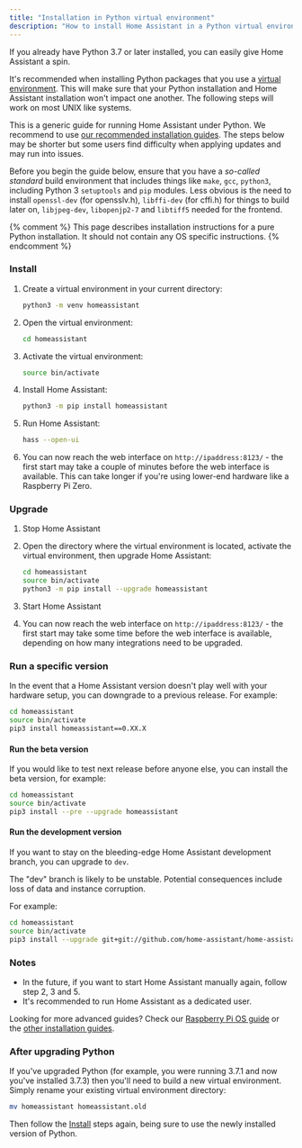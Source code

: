 ```yaml
---
title: "Installation in Python virtual environment"
description: "How to install Home Assistant in a Python virtual environment."
---
```


If you already have Python 3.7 or later installed, you can easily give Home Assistant a spin.

It's recommended when installing Python packages that you use a [virtual environment](https://docs.python.org/3.7/library/venv.html#module-venv). This will make sure that your Python installation and Home Assistant installation won't impact one another. The following steps will work on most UNIX like systems.

<div class='note'>

This is a generic guide for running Home Assistant under Python. We recommend to use [our recommended installation guides](/docs/installation/#recommended). The steps below may be shorter but some users find difficulty when applying updates and may run into issues.

Before you begin the guide below, ensure that you have a *so-called standard* build environment that includes things like `make`, `gcc`, `python3`, including Python 3 `setuptools` and `pip` modules. Less obvious is the need to install `openssl-dev` (for opensslv.h), `libffi-dev` (for cffi.h) for things to build later on, `libjpeg-dev`, `libopenjp2-7` and `libtiff5` needed for the frontend.

</div>

{% comment %}
This page describes installation instructions for a pure Python installation.
It should not contain any OS specific instructions.
{% endcomment %}

### Install

 1. Create a virtual environment in your current directory:
    ```bash
    python3 -m venv homeassistant
    ```
 2. Open the virtual environment:
    ```bash
    cd homeassistant
    ```
 3. Activate the virtual environment:
    ```bash
    source bin/activate
    ```
 4. Install Home Assistant:
    ```bash
    python3 -m pip install homeassistant
    ```    
 5. Run Home Assistant:
    ```bash
    hass --open-ui
    ```
 6. You can now reach the web interface on `http://ipaddress:8123/` - the first start may take a couple of minutes before the web interface is available. This can take longer if you're using lower-end hardware like a Raspberry Pi Zero.
 
### Upgrade

 1. Stop Home Assistant

 2. Open the directory where the virtual environment is located, activate the virtual environment, then upgrade Home Assistant:
    ```bash
    cd homeassistant
    source bin/activate
    python3 -m pip install --upgrade homeassistant
    ```
 3. Start Home Assistant
 4. You can now reach the web interface on `http://ipaddress:8123/` - the first start may take some time before the web interface is available, depending on how many integrations need to be upgraded.

### Run a specific version

In the event that a Home Assistant version doesn't play well with your hardware setup, you can downgrade to a previous release. For example:

```bash
cd homeassistant
source bin/activate
pip3 install homeassistant==0.XX.X
```

#### Run the beta version

If you would like to test next release before anyone else, you can install the beta version, for example:

```bash
cd homeassistant
source bin/activate
pip3 install --pre --upgrade homeassistant
```

#### Run the development version

If you want to stay on the bleeding-edge Home Assistant development branch, you can upgrade to `dev`.

<div class='note warning'>
  The "dev" branch is likely to be unstable. Potential consequences include loss of data and instance corruption.
</div>

For example:

```bash
cd homeassistant
source bin/activate
pip3 install --upgrade git+git://github.com/home-assistant/home-assistant.git@dev
```

### Notes

- In the future, if you want to start Home Assistant manually again, follow step 2, 3 and 5.
- It's recommended to run Home Assistant as a dedicated user.

<div class='info'>
 
Looking for more advanced guides? Check our [Raspberry Pi OS guide](/docs/installation/raspberry-pi/) or the [other installation guides](/docs/installation/).

</div>

### After upgrading Python

If you've upgraded Python (for example, you were running 3.7.1 and now you've installed 3.7.3) then you'll need to build a new virtual environment. Simply rename your existing virtual environment directory:

```bash
mv homeassistant homeassistant.old
```

Then follow the [Install](#install) steps again, being sure to use the newly installed version of Python.

